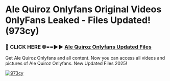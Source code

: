 # Ale Quiroz Onlyfans Original Videos 0nlyFans Leaked - Files Updated! (973cy)

<h3>🔴 CLICK HERE 🌐==►► <a href="https://tinyurl.com/2jnfzry5" rel="nofollow">Ale Quiroz Onlyfans Updated Files</a></h3>

Get Ale Quiroz Onlyfans and all content. Now you can access all videos and pictures of Ale Quiroz Onlyfans. New Updated Files 2025!

[![973cy](https://i.imgur.com/GyGTBgg.gif)](https://tinyurl.com/2jnfzry5)
